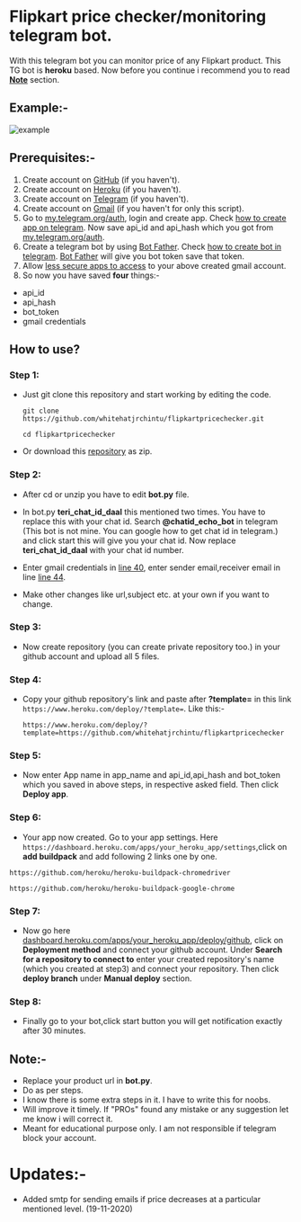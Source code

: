 # Flipkart price checker/monitoring telegram bot.

With this telegram bot you can monitor price of any Flipkart product. This TG bot is **heroku** based. Now before you continue i recommend you to read [**Note**](https://github.com/whitehatjrchintu/flipkartpricechecker#note-) section.

## Example:-

![example](https://i.ibb.co/fQJVGTF/example.jpg "example")

## Prerequisites:-

1. Create account on [GitHub](https://www.github.com) (if you haven't).
2. Create account on [Heroku](https://dashboard.heroku.com) (if you haven't).
3. Create account on [Telegram](https://web.telegram.org) (if you haven't).
4. Create account on [Gmail](https://mail.google.com) (if you haven't for only this script).
5. Go to [my.telegram.org/auth](https://my.telegram.org/auth), login and create app. Check [how to create app on telegram](https://core.telegram.org/api/obtaining_api_id). Now save api_id and api_hash which you got from [my.telegram.org/auth](https://my.telegram.org/auth).
6. Create a telegram bot by using [Bot Father](https://t.me/botfather). Check [how to create bot in telegram](https://core.telegram.org/bots#3-how-do-i-create-a-bot). [Bot Father](https://t.me/botfather) will give you bot token save that token.
7. Allow [less secure apps to access](https://devanswers.co/allow-less-secure-apps-access-gmail-account/) to your above created gmail account.
8. So now you have saved **four** things:-
- api_id
- api_hash
- bot_token
- gmail credentials

## How to use?
### Step 1:
- Just git clone this repository and start working by editing the code.

   `git clone https://github.com/whitehatjrchintu/flipkartpricechecker.git`
   
   `cd flipkartpricechecker`

- Or download this [repository](https://github.com/whitehatjrchintu/flipkartpricechecker/archive/main.zip) as zip.
  
### Step 2:
- After cd or unzip you have to edit **bot.py** file.

- In bot.py **teri_chat_id_daal** this mentioned two times. You have to replace this with your chat id. Search **@chatid_echo_bot** in telegram (This bot is not mine. You can google how to get chat id in telegram.) and click start this will give you your chat id. Now replace **teri_chat_id_daal** with your chat id number.

- Enter gmail credentials in [line 40](https://github.com/whitehatjrchintu/flipkartpricechecker/blob/028c12afe6990abdd20f64d8c34b0b7e878deebe/bot.py#L40), enter sender email,receiver email in line [line 44](https://github.com/whitehatjrchintu/flipkartpricechecker/blob/028c12afe6990abdd20f64d8c34b0b7e878deebe/bot.py#L44).

- Make other changes like url,subject etc. at your own if you want to change.

### Step 3:
- Now create repository (you can create private repository too.) in your github account and upload all 5 files.

### Step 4:
- Copy your github repository's link and paste after **?template=** in this link `https://www.heroku.com/deploy/?template=`. Like this:-


   `https://www.heroku.com/deploy/?template=https://github.com/whitehatjrchintu/flipkartpricechecker`

### Step 5:
- Now enter App name in app_name and api_id,api_hash and bot_token which you saved in above steps, in respective asked field. Then click **Deploy app**.

### Step 6:
- Your app now created. Go to your app settings. Here `https://dashboard.heroku.com/apps/your_heroku_app/settings`,click on **add buildpack** and add following 2 links one by one.

`https://github.com/heroku/heroku-buildpack-chromedriver`

`https://github.com/heroku/heroku-buildpack-google-chrome`

### Step 7:
- Now go here [dashboard.heroku.com/apps/your_heroku_app/deploy/github](https://dashboard.heroku.com/apps/your_heroku_app/deploy/github), click on **Deployment method** and connect your github account. Under **Search for a repository to connect to** enter your created repository's name (which you created at step3) and connect your repository. Then click **deploy branch** under **Manual deploy** section.

### Step 8:
- Finally go to your bot,click start button you will get notification exactly after 30 minutes.

## Note:-
- Replace your product url in **bot.py**.
- Do as per steps.
- I know there is some extra steps in it. I have to write this for noobs.
- Will improve it timely. If "PROs" found any mistake or any suggestion let me know i will correct it.
- Meant for educational purpose only. I am not responsible if telegram block your account.

# Updates:-
- Added smtp for sending emails if price decreases at a particular mentioned level. (19-11-2020)
